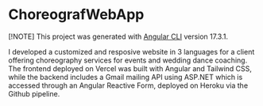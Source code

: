 
# ChoreografWebApp
[!NOTE]
This project was generated with [Angular CLI](https://github.com/angular/angular-cli) version 17.3.1.

 I developed a customized and resposive website in 3 languages for a client offering choreography services for events and wedding dance coaching. The frontend deployed on Vercel was built with Angular and Tailwind CSS, while the backend includes a Gmail mailing API using ASP.NET which is accessed through an Angular Reactive Form, deployed on Heroku via the Github pipeline.
